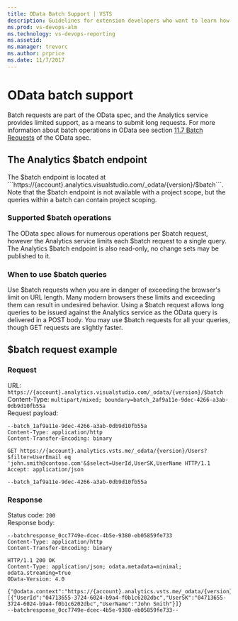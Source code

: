 ```yaml
---
title: OData Batch Support | VSTS
description: Guidelines for extension developers who want to learn how to write good OData queries.
ms.prod: vs-devops-alm
ms.technology: vs-devops-reporting
ms.assetid: 
ms.manager: trevorc
ms.author: prprice
ms.date: 11/7/2017
---
```


# OData batch support
Batch requests are part of the OData spec, and the Analytics service provides limited support, as a means to submit long requests. For more information about batch operations in OData see section [11.7 Batch Requests](http://docs.oasis-open.org/odata/odata/v4.0/errata03/os/complete/part1-protocol/odata-v4.0-errata03-os-part1-protocol-complete.html#_Toc453752313) of the OData spec.


## The Analytics $batch endpoint
The $batch endpoint is located at ```https://{account}.analytics.visualstudio.com/_odata/{version}/$batch```. Note that the $batch endpoint is not available with a project scope, but the queries within a batch can contain project scoping.

### Supported $batch operations
The OData spec allows for numerous operations per $batch request, however the Analytics service limits each $batch request to a single query. The Analytics $batch endpoint is also read-only, no change sets may be published to it.

### When to use $batch queries
Use $batch requests when you are in danger of exceeding the browser's limit on URL length. Many modern browsers these limits and exceeding them can result in undesired behavior. Using a $batch request allows long queries to be issued against the Analytics service as the OData query is delivered in a POST body. You may use $batch requests for all your queries, though GET requests are slightly faster.

## $batch request example
### Request
URL: ```https://{account}.analytics.visualstudio.com/_odata/{version}/$batch```  
Content-Type: ```multipart/mixed; boundary=batch_2af9a11e-9dec-4266-a3ab-0db9d10fb55a```  
Request payload:
```
--batch_1af9a11e-9dec-4266-a3ab-0db9d10fb55a
Content-Type: application/http
Content-Transfer-Encoding: binary

GET https://{account}.analytics.vsts.me/_odata/{version}/Users?$filter=UserEmail eq 'john.smith@contoso.com'&$select=UserId,UserSK,UserName HTTP/1.1
Accept: application/json

--batch_1af9a11e-9dec-4266-a3ab-0db9d10fb55a
```
### Response
Status code: ```200```  
Response body:  
```
--batchresponse_0cc7749e-dcec-4b5e-9380-eb05859fe733
Content-Type: application/http
Content-Transfer-Encoding: binary

HTTP/1.1 200 OK
Content-Type: application/json; odata.metadata=minimal; odata.streaming=true
OData-Version: 4.0

{"@odata.context":"https://{account}.analytics.vsts.me/_odata/{version}/$metadata#Users(UserId,UserSK,UserName)","value":[{"UserId":"04713655-3724-6024-b9a4-f0b1c6202dbc","UserSK":"04713655-3724-6024-b9a4-f0b1c6202dbc","UserName":"John Smith"}]}
--batchresponse_0cc7749e-dcec-4b5e-9380-eb05859fe733--
```
